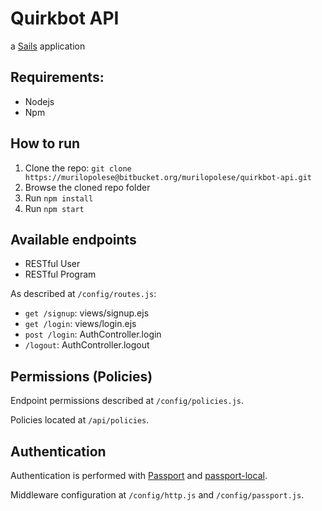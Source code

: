 # Quirkbot API

a [Sails](http://sailsjs.org) application

## Requirements:

* Nodejs
* Npm

## How to run

1. Clone the repo: `git clone https://murilopolese@bitbucket.org/murilopolese/quirkbot-api.git`
2. Browse the cloned repo folder
3. Run `npm install`
4. Run `npm start`

## Available endpoints

* RESTful User
* RESTful Program

As described at `/config/routes.js`:

* `get /signup`: views/signup.ejs
* `get /login`: views/login.ejs
* `post /login`: AuthController.login
* `/logout`: AuthController.logout

## Permissions (Policies)

Endpoint permissions described at `/config/policies.js`.

Policies located at `/api/policies`.

## Authentication

Authentication is performed with [Passport](http://passportjs.org/) and [passport-local](https://github.com/jaredhanson/passport-local).

Middleware configuration at `/config/http.js` and `/config/passport.js`.
